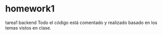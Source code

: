 # homework1
tarea1 backend
Todo el código está comentado y realizado basado en los temas vistos en clase.

